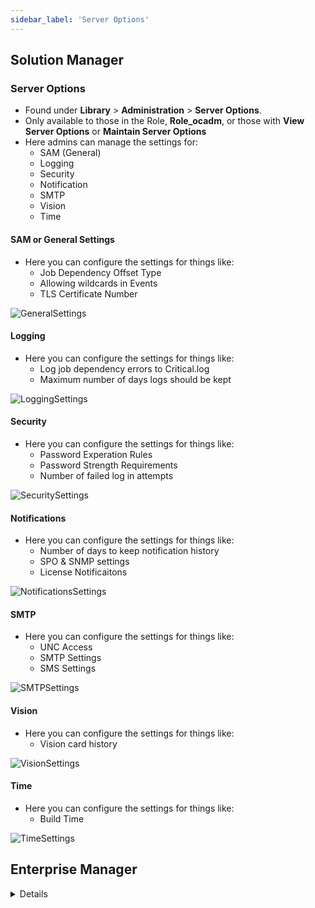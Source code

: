 ```yaml
---
sidebar_label: 'Server Options'
---
```


## Solution Manager

### Server Options

* Found under **Library** > **Administration** > **Server Options**.
* Only available to those in the Role, **Role_ocadm**, or those with **View Server Options** or **Maintain Server Options**
* Here admins can manage the settings for:
  * SAM (General)
  * Logging
  * Security
  * Notification
  * SMTP
  * Vision
  * Time

#### SAM or General Settings

* Here you can configure the settings for things like:
  * Job Dependency Offset Type
  * Allowing wildcards in Events
  * TLS Certificate Number

![GeneralSettings](../static/imgbasic/General.png)

#### Logging

* Here you can configure the settings for things like:
  * Log job dependency errors to Critical.log
  * Maximum number of days logs should be kept

![LoggingSettings](../static/imgbasic/Logging.png)

#### Security

* Here you can configure the settings for things like:
  * Password Experation Rules
  * Password Strength Requirements
  * Number of failed log in attempts

![SecuritySettings](../static/imgbasic/Security.png)

#### Notifications

* Here you can configure the settings for things like:
  * Number of days to keep notification history
  * SPO & SNMP settings
  * License Notificaitons

![NotificationsSettings](../static/imgbasic/Notifications.png)

#### SMTP

* Here you can configure the settings for things like:
  * UNC Access
  * SMTP Settings
  * SMS Settings

![SMTPSettings](../static/imgbasic/SMTP.png)

#### Vision

* Here you can configure the settings for things like:
  * Vision card history

![VisionSettings](../static/imgbasic/Vision.png)

#### Time

* Here you can configure the settings for things like:
  * Build Time

![TimeSettings](../static/imgbasic/Time.png)

## Enterprise Manager

<details>

* In Enterprise Manager, **Server Options** is found in **Administration > Server Options**

* The Server Options editor controls global settings for OpCon
  * Changes made in this screen will apply to the entire environment
  * Can only be accessed by users under **ocadm**

### General Options

![](../static/imgbasic/302.png)

### Time Settings

![](../static/imgbasic/303.png)

### License Notifications

![](../static/imgbasic/304.png)

### SMTP Server Settings
  
![](../static/imgbasic/305.png)

</details>